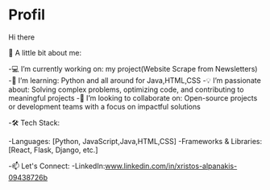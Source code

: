 # Profil

Hi there

🌟 A little bit about me:

-💻 I’m currently working on: my project(Website Scrape from Newsletters) 
-🚀 I’m learning: Python and all around for Java,HTML,CSS
-💡 I’m passionate about: Solving complex problems, optimizing code, and contributing to meaningful projects
-👯 I’m looking to collaborate on: Open-source projects or development teams with a focus on impactful solutions
   
-🛠 Tech Stack:

-Languages: [Python, JavaScript,Java,HTML,CSS]
-Frameworks & Libraries: [React, Flask, Django, etc.]


-📫 Let's Connect:
-LinkedIn:www.linkedin.com/in/xristos-alpanakis-09438726b
